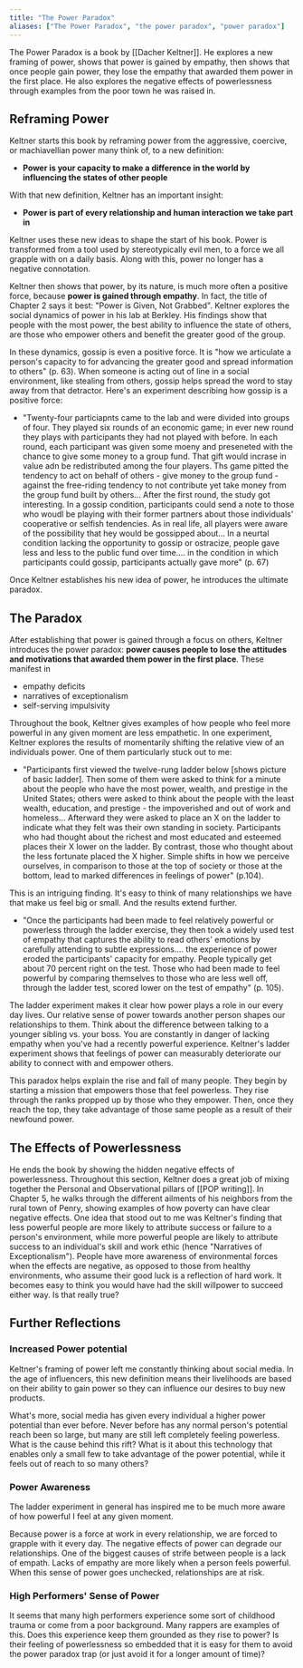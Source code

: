 ```yaml
---
title: "The Power Paradox"
aliases: ["The Power Paradox", "the power paradox", "power paradox"]
---
```

The Power Paradox is a book by [[Dacher Keltner]]. He explores a new framing of power, shows that power is gained by empathy, then shows that once people gain power, they lose the empathy that awarded them power in the first place. He also explores the negative effects of powerlessness through examples from the poor town he was raised in. 
## Reframing Power 
Keltner starts this book by reframing power from the aggressive, coercive, or machiavellian power many think of, to a new definition: 

* **Power is your capacity to make a difference in the world by influencing the states of other people**

With that new definition, Keltner has an important insight:
* **Power is part of every relationship and human interaction we take part in**

Keltner uses these new ideas to shape the start of his book. Power is transformed from a tool used by stereotypically evil men, to a force we all grapple with on a daily basis. Along with this, power no longer has a negative connotation. 

Keltner then shows that power, by its nature, is much more often a positive force, because **power is gained through empathy**. In fact, the title of Chapter 2 says it best: "Power is Given, Not Grabbed". 
Keltner explores the social dynamics of power in his lab at Berkley. His findings show that people with the most power, the best ability to influence the state of others, are those who empower others and benefit the greater good of the group. 

In these dynamics, gossip is even a positive force. It is "how we articulate a person's capacity to for advancing the greater good and spread information to others" (p. 63). When someone is acting out of line in a social environment, like stealing from others, gossip helps spread the word to stay away from that detractor. Here's an experiment describing how gossip is a positive force:

- "Twenty-four particiapnts came to the lab and were divided into groups of four. They played six rounds of an economic game; in ever new round they plays with participants they had not played with before. In each round, each participant was given some moeny and preseneted with the chance to give some money to a group fund. That gift would incrase in value adn be redistributed among the four players. Ths game pitted the tendency to act on behalf of others - give money to the group fund - against the free-riding tendency to not contribute yet take money from the group fund built by others... After the first round, the study got interesting. In a gossip condition, participants could send a note to those who woudl be playing with their former partners about those individuals' cooperative or selfish tendencies. As in real life, all players were aware of the possibility that hey would be gossipped about... In a neurtal condition lacking the opportunity to gossip or ostracize, people gave less and less to the public fund over time.... in the condition in which participants could gossip, participants actually gave more" (p. 67)


Once Keltner establishes his new idea of power, he introduces the ultimate paradox.

## The Paradox 
After establishing that power is gained through a focus on others, Keltner introduces the power paradox: **power causes people to lose the attitudes and motivations that awarded them power in the first place**. These manifest in 
- empathy deficits 
- narratives of exceptionalism 
- self-serving impulsivity

Throughout the book, Keltner gives examples of how people who feel more powerful in any given moment are less empathetic. In one experiment, Keltner explores the results of momentarily shifting the relative view of an individuals power. One of them particularly stuck out to me:
- "Participants first viewed the twelve-rung ladder below [shows picture of basic ladder]. Then some of them were asked to think for a minute about the people who have the most power, wealth, and prestige in the United States; others were asked to think about the people with the least wealth, education, and prestige - the impoverished and out of work and homeless... Afterward they were asked to place an X on the ladder to indicate what they felt was their own standing in society. Participants who had thought about the richest and most educated and esteemed places their X lower on the ladder. By contrast, those who thought about the less fortunate placed the X higher. Simple shifts in how we perceive ourselves, in comparison to those at the top of society or those at the bottom, lead to marked differences in feelings of power" (p.104). 

This is an intriguing finding. It's easy to think of many relationships we have that make us feel big or small. And the results extend further.

- "Once the participants had been made to feel relatively powerful or powerless through the ladder exercise, they then took a widely used test of empathy that captures the ability to read others' emotions by carefully attending to subtle expressions.... the experience of power eroded the participants' capacity for empathy. People typically get about 70 percent right on the test. Those who had been made to feel powerful by comparing themselves to those who are less well off, through the ladder test, scored lower on the test of empathy" (p. 105). 

The ladder experiment makes it clear how power plays a role in our every day lives. Our relative sense of power towards another person shapes our relationships to them. Think about the difference between talking to a younger sibling vs. your boss. You are constantly in danger of lacking empathy when you've had a recently powerful experience. Keltner's ladder experiment shows that feelings of power can measurably deteriorate our ability to connect with and empower others. 

This paradox helps explain the rise and fall of many people. They begin by starting a mission that empowers those that feel powerless. They rise through the ranks propped up by those who they empower. Then, once they reach the top, they take advantage of those same people as a result of their newfound power. 

## The Effects of Powerlessness 
He ends the book by showing the hidden negative effects of powerlessness. 
Throughout this section, Keltner does a great job of mixing together the Personal and Observational pillars of [[POP writing]]. In Chapter 5, he walks through the different ailments of his neighbors from the rural town of Penry, showing examples of how poverty can have clear negative effects. 
One idea that stood out to me was Keltner's finding that less powerful people are more likely to attribute success or failure to a person's environment, while more powerful people are likely to attribute success to an individual's skill and work ethic (hence "Narratives of Exceptionalism"). People have more awareness of environmental forces when the effects are negative, as opposed to those from healthy environments, who assume their good luck is a reflection of hard work. It becomes easy to think you would have had the skill willpower to succeed either way. Is that really true? 

## Further Reflections

### Increased Power potential

Keltner's framing of power left me constantly thinking about social media. In the age of influencers, this new definition means their livelihoods are based on their ability to gain power so they can influence our desires to buy new products. 

What's more, social media has given every individual a higher power potential than ever before. Never before has any normal person's potential reach been so large, but many are still left completely feeling powerless. What is the cause behind this rift? What is it about this technology that enables only a small few to take advantage of the power potential, while it feels out of reach to so many others? 

### Power Awareness
The ladder experiment in general has inspired me to be much more aware of how powerful I feel at any given moment. 

Because power is a force at work in every relationship, we are forced to grapple with it every day. The negative effects of power can degrade our relationships. One of the biggest causes of strife between people is a lack of empath. Lacks of empathy are more likely when a person feels powerful. When this sense of power goes unchecked, relationships are at risk. 

### High Performers' Sense of Power
It seems that many high performers experience some sort of childhood trauma or come from a poor background. Many rappers are examples of this.  Does this experience keep them grounded as they rise to power? Is their feeling of powerlessness so embedded that it is easy for them to avoid the power paradox trap (or just avoid it for a longer amount of time)? 
